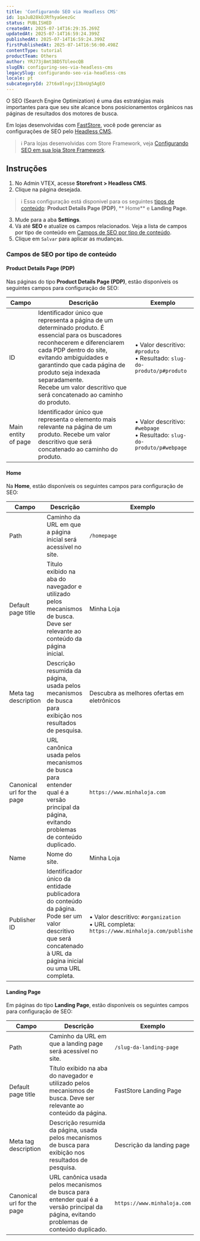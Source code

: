 ```yaml
---
title: 'Configurando SEO via Headless CMS'
id: 1qaJuB28kOJRfhyaGeezGc
status: PUBLISHED
createdAt: 2025-07-14T16:29:35.269Z
updatedAt: 2025-07-14T16:59:24.399Z
publishedAt: 2025-07-14T16:59:24.399Z
firstPublishedAt: 2025-07-14T16:56:00.498Z
contentType: tutorial
productTeam: Others
author: YRJ73j8mt38D5TUleocQB
slugEN: configuring-seo-via-headless-cms
legacySlug: configurando-seo-via-headless-cms
locale: pt
subcategoryId: 27t6x0lngvjI3bnUg5AgEO
---
```


O SEO (Search Engine Optimization) é uma das estratégias mais importantes para que seu site alcance bons posicionamentos orgânicos nas páginas de resultados dos motores de busca.

Em lojas desenvolvidas com [FastStore](https://developers.vtex.com/docs/guides/faststore), você pode gerenciar as configurações de SEO pelo [Headless CMS](/pt/tutorial/headless-cms-visao-geral--3U5gvhHdQL0jczYH8gjX09).

> ℹ️ Para lojas desenvolvidas com Store Framework, veja [Configurando SEO em sua loja Store Framework](/pt/tutorial/configurando-seo-em-sua-loja--1sKskEsjUSvgHyqM8oknVR).

## Instruções

1. No Admin VTEX, acesse **Storefront > Headless CMS**.
2. Clique na página desejada.

  > ℹ️ Essa configuração está disponivel para os seguintes [tipos de conteúdo](https://developers.vtex.com/docs/guides/faststore/headless-cms-3-adding-content-types-and-sections): **Product Details Page (PDP)**, ** Home** e **Landing Page**.

3. Mude para a aba **Settings**.
4. Vá até **SEO** e atualize os campos relacionados. Veja a lista de  campos por tipo de conteúdo em [Campos de SEO por tipo de conteúdo](#campos-de-seo-por-tipo-de-conteudo).
5. Clique em `Salvar` para aplicar as mudanças.

### Campos de SEO por tipo de conteúdo

#### Product Details Page (PDP)

Nas páginas do tipo **Product Details Page (PDP)**, estão disponíveis os seguintes campos para configuração de SEO:

| Campo | Descrição | Exemplo |
| ---------------------- | --------------------------------------------------------------------------------------------------------------------------------------------------------------------------------------------------------------------------------------------------------- | ---------------------- |
| ID                        | Identificador único que representa a página de um determinado produto. É essencial para os buscadores reconhecerem e diferenciarem cada PDP dentro do site, evitando ambiguidades e garantindo que cada página de produto seja indexada separadamente.<br>Recebe um valor descritivo que será concatenado ao caminho do produto. | • Valor descritivo: `#produto`<br>• Resultado: `slug-do-produto/p#produto` |
| Main entity of page | Identificador único que representa o elemento mais relevante na página de um produto. Recebe um valor descritivo que será concatenado ao caminho do produto. | • Valor descritivo: `#webpage`<br>• Resultado: `slug-do-produto/p#webpage` |

#### Home

Na **Home**, estão disponíveis os seguintes campos para configuração de SEO:

| Campo | Descrição | Exemplo |
| ---------------------- | --------------------------------------------------------------------------------------------------------------------------------------------------------------------------------------------------------------------------------------------------------- | ---------------------- |
| Path                        | Caminho da URL em que a página inicial será acessível no site. | `/homepage` |
| Default page title | Título exibido na aba do navegador e utilizado pelos mecanismos de busca. Deve ser relevante ao conteúdo da página inicial. | Minha Loja |
| Meta tag description | Descrição resumida da página, usada pelos mecanismos de busca para exibição nos resultados de pesquisa. | Descubra as melhores ofertas em eletrônicos |
| Canonical url for the page | URL canônica usada pelos mecanismos de busca para entender qual é a versão principal da página, evitando problemas de conteúdo duplicado. | `https://www.minhaloja.com` |
| Name | Nome do site. | Minha Loja |
| Publisher ID | Identificador único da entidade publicadora do conteúdo da página. Pode ser um valor descritivo que será concatenado à URL da página inicial ou uma URL completa. |  • Valor descritivo: `#organization`<br>  • URL completa: `https://www.minhaloja.com/publisher` |

#### Landing Page

Em páginas do tipo **Landing Page**, estão disponíveis os seguintes campos para configuração de SEO:

| Campo | Descrição | Exemplo |
| ---------------------- | --------------------------------------------------------------------------------------------------------------------------------------------------------------------------------------------------------------------------------------------------------- | ---------------------- |
| Path                        | Caminho da URL em que a landing page será acessível no site. | `/slug-da-landing-page` |
| Default page title | Título exibido na aba do navegador e utilizado pelos mecanismos de busca. Deve ser relevante ao conteúdo da página. | FastStore Landing Page |
| Meta tag description | Descrição resumida da página, usada pelos mecanismos de busca para exibição nos resultados de pesquisa. | Descrição da landing page |
| Canonical url for the page | URL canônica usada pelos mecanismos de busca para entender qual é a versão principal da página, evitando problemas de conteúdo duplicado. | `https://www.minhaloja.com` |
